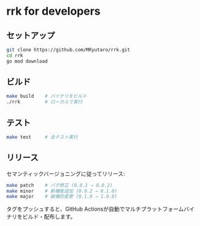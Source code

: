 # rrk for developers

## セットアップ

```bash
git clone https://github.com/MRyutaro/rrk.git
cd rrk
go mod download
```

## ビルド

```bash
make build    # バイナリをビルド
./rrk         # ローカルで実行
```

## テスト

```bash
make test     # 全テスト実行
```

## リリース

セマンティックバージョニングに従ってリリース:

```bash
make patch    # バグ修正 (0.0.1 → 0.0.2)
make minor    # 新機能追加 (0.0.2 → 0.1.0)
make major    # 破壊的変更 (0.1.0 → 1.0.0)
```

タグをプッシュすると、GitHub Actionsが自動でマルチプラットフォームバイナリをビルド・配布します。
